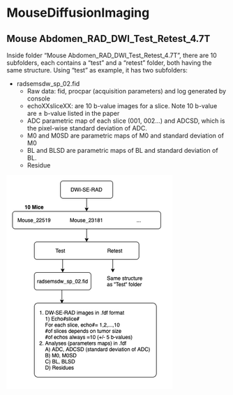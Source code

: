 # MouseDiffusionImaging

## Mouse Abdomen_RAD_DWI_Test_Retest_4.7T
Inside folder “Mouse Abdomen_RAD_DWI_Test_Retest_4.7T”, there are 10 subfolders, each contains a “test” and a “retest” folder, both having the same structure. Using “test” as example, it has two subfolders: 

*	radsemsdw_sp_02.fid
    * Raw data: fid, procpar (acquisition parameters) and log generated by console 
    * echoXXsliceXX: are 10 b-value images for a slice. Note 10 b-value are ± b-value listed in the paper
    * ADC parametric map of each slice (001, 002…) and ADCSD, which is the pixel-wise standard deviation of ADC.
    * M0 and M0SD are parametric maps of M0 and standard deviation of M0
    * BL and BLSD are parametric maps of BL and standard deviation of BL. 
    * Residue

![Image](info/dw-se-rad.png)
